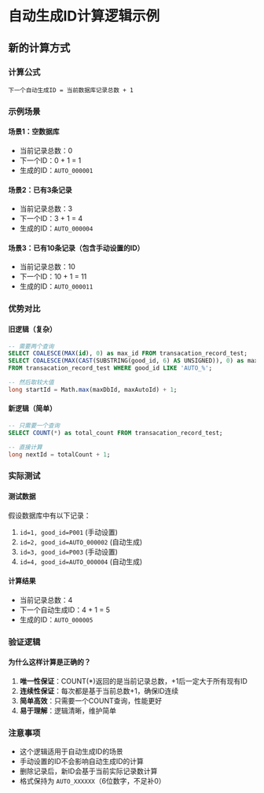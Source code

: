 # 自动生成ID计算逻辑示例

## 新的计算方式

### 计算公式
```
下一个自动生成ID = 当前数据库记录总数 + 1
```

### 示例场景

#### 场景1：空数据库
- 当前记录总数：0
- 下一个ID：0 + 1 = 1
- 生成的ID：`AUTO_000001`

#### 场景2：已有3条记录
- 当前记录总数：3
- 下一个ID：3 + 1 = 4
- 生成的ID：`AUTO_000004`

#### 场景3：已有10条记录（包含手动设置的ID）
- 当前记录总数：10
- 下一个ID：10 + 1 = 11
- 生成的ID：`AUTO_000011`

### 优势对比

#### 旧逻辑（复杂）
```sql
-- 需要两个查询
SELECT COALESCE(MAX(id), 0) as max_id FROM transacation_record_test;
SELECT COALESCE(MAX(CAST(SUBSTRING(good_id, 6) AS UNSIGNED)), 0) as max_auto_id 
FROM transacation_record_test WHERE good_id LIKE 'AUTO_%';

-- 然后取较大值
long startId = Math.max(maxDbId, maxAutoId) + 1;
```

#### 新逻辑（简单）
```sql
-- 只需要一个查询
SELECT COUNT(*) as total_count FROM transacation_record_test;

-- 直接计算
long nextId = totalCount + 1;
```

### 实际测试

#### 测试数据
假设数据库中有以下记录：
1. `id=1, good_id=P001` (手动设置)
2. `id=2, good_id=AUTO_000002` (自动生成)
3. `id=3, good_id=P003` (手动设置)
4. `id=4, good_id=AUTO_000004` (自动生成)

#### 计算结果
- 当前记录总数：4
- 下一个自动生成ID：4 + 1 = 5
- 生成的ID：`AUTO_000005`

### 验证逻辑

#### 为什么这样计算是正确的？
1. **唯一性保证**：COUNT(*)返回的是当前记录总数，+1后一定大于所有现有ID
2. **连续性保证**：每次都是基于当前总数+1，确保ID连续
3. **简单高效**：只需要一个COUNT查询，性能更好
4. **易于理解**：逻辑清晰，维护简单

### 注意事项
- 这个逻辑适用于自动生成ID的场景
- 手动设置的ID不会影响自动生成ID的计算
- 删除记录后，新ID会基于当前实际记录数计算
- 格式保持为 `AUTO_XXXXXX`（6位数字，不足补0） 